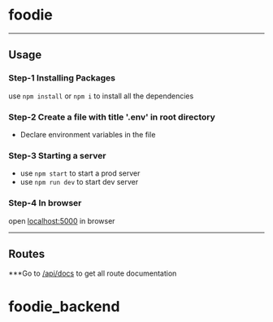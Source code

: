 # foodie
----
## Usage

### Step-1 Installing Packages
use ```npm install``` or ```npm i``` to install all the dependencies

### Step-2 Create a file with title '.env' in root directory
* Declare environment variables in the file

### Step-3 Starting a server

* use ```npm start``` to start a prod server
* use ```npm run dev``` to start dev server

### Step-4 In browser
open [localhost:5000](http://localhost:5000/) in browser

----
## Routes
***Go to [/api/docs](http://localhost:5000/api/docs/) to get all route documentation
# foodie_backend
